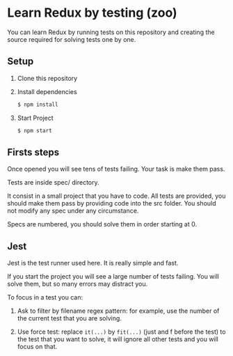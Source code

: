 Learn Redux by testing (zoo)
============================

You can learn Redux by running tests on this repository
and creating the source required for solving tests one by one.


Setup
-----

1. Clone this repository

2. Install dependencies
   ```bash
   $ npm install
   ```

3. Start Project
   ```bash
   $ npm start
   ```


Firsts steps
-------------

Once opened you will see tens of tests failing.
Your task is make them pass.

Tests are inside spec/ directory. 

It consist in a small project that you have to code.
All tests are provided, you should make them pass
by providing code into the src folder. 
You should not modify any spec under any circumstance.

Specs are numbered, you should solve them in order starting at 0.


Jest
----

Jest is the test runner used here. 
It is really simple and fast.

If you start the project you will see a large number of
tests failing. You will solve them, but so many errors
may distract you. 

To focus in a test you can:

1. Ask to filter by filename regex pattern: 
   for example, use the number of the current test that you are solving.

2. Use force test: replace `it(...)` by `fit(...)` 
  (just and f before the test) to the test that you want to solve,
  it will ignore all other tests and you will focus on that.

